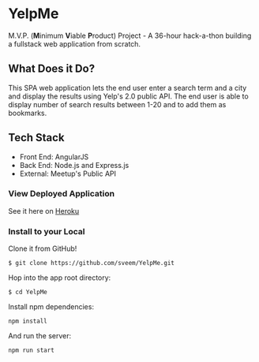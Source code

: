 # YelpMe
M.V.P. (**M**inimum **V**iable **P**roduct) Project - A 36-hour hack-a-thon building a fullstack web application from scratch.

## What Does it Do?
This SPA web application lets the end user enter a search term and a city and display the results using Yelp's 2.0 public API.
The end user is able to display number of search results between 1-20 and to add them as bookmarks.

## Tech Stack
* Front End: AngularJS
* Back End: Node.js and Express.js
* External: Meetup's Public API

### View Deployed Application
See it here on [Heroku](https://goodeats-dev.herokuapp.com/) 

### Install to your Local
Clone it from GitHub!
```
$ git clone https://github.com/sveem/YelpMe.git
```
Hop into the app root directory:
```
$ cd YelpMe
```
Install npm dependencies:
```
npm install
```
And run the server:
```
npm run start
```
